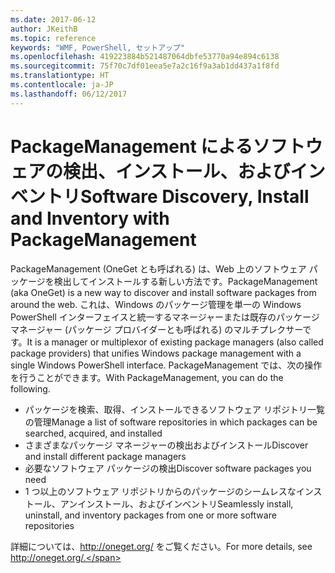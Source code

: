 ```yaml
---
ms.date: 2017-06-12
author: JKeithB
ms.topic: reference
keywords: "WMF, PowerShell, セットアップ"
ms.openlocfilehash: 419223884b521487064dbfe53770a94e894c6138
ms.sourcegitcommit: 75f70c7df01eea5e7a2c16f9a3ab1dd437a1f8fd
ms.translationtype: HT
ms.contentlocale: ja-JP
ms.lasthandoff: 06/12/2017
---
```

# <a name="software-discovery-install-and-inventory-with-packagemanagement"></a><span data-ttu-id="93dff-102">PackageManagement によるソフトウェアの検出、インストール、およびインベントリ</span><span class="sxs-lookup"><span data-stu-id="93dff-102">Software Discovery, Install and Inventory with PackageManagement</span></span>

<span data-ttu-id="93dff-103">PackageManagement (OneGet とも呼ばれる) は、Web 上のソフトウェア パッケージを検出してインストールする新しい方法です。</span><span class="sxs-lookup"><span data-stu-id="93dff-103">PackageManagement (aka OneGet) is a new way to discover and install software packages from around the web.</span></span> <span data-ttu-id="93dff-104">これは、Windows のパッケージ管理を単一の Windows PowerShell インターフェイスと統一するマネージャーまたは既存のパッケージ マネージャー (パッケージ プロバイダーとも呼ばれる) のマルチプレクサーです。</span><span class="sxs-lookup"><span data-stu-id="93dff-104">It is a manager or multiplexor of existing package managers (also called package providers) that unifies Windows package management with a single Windows PowerShell interface.</span></span> <span data-ttu-id="93dff-105">PackageManagement では、次の操作を行うことができます。</span><span class="sxs-lookup"><span data-stu-id="93dff-105">With PackageManagement, you can do the following.</span></span>

-   <span data-ttu-id="93dff-106">パッケージを検索、取得、インストールできるソフトウェア リポジトリ一覧の管理</span><span class="sxs-lookup"><span data-stu-id="93dff-106">Manage a list of software repositories in which packages can be searched, acquired, and installed</span></span>
-   <span data-ttu-id="93dff-107">さまざまなパッケージ マネージャーの検出およびインストール</span><span class="sxs-lookup"><span data-stu-id="93dff-107">Discover and install different package managers</span></span>
-   <span data-ttu-id="93dff-108">必要なソフトウェア パッケージの検出</span><span class="sxs-lookup"><span data-stu-id="93dff-108">Discover software packages you need</span></span>
-   <span data-ttu-id="93dff-109">1 つ以上のソフトウェア リポジトリからのパッケージのシームレスなインストール、アンインストール、およびインベントリ</span><span class="sxs-lookup"><span data-stu-id="93dff-109">Seamlessly install, uninstall, and inventory packages from one or more software repositories</span></span>

<span data-ttu-id="93dff-110">詳細については、http://oneget.org/ をご覧ください。</span><span class="sxs-lookup"><span data-stu-id="93dff-110">For more details, see http://oneget.org/.</span></span>

